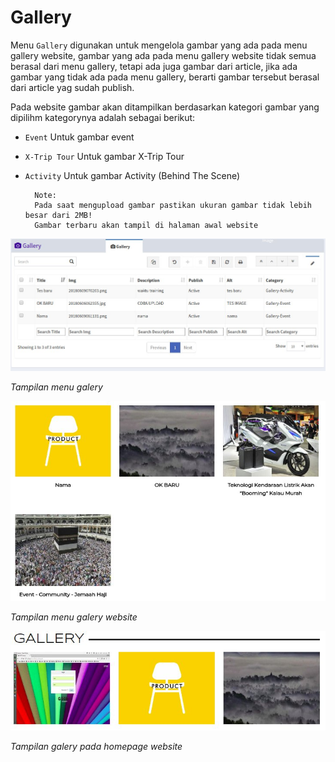 <h1><i class="fa fa-image"></i> Gallery</h1>

Menu `Gallery` digunakan untuk mengelola gambar yang ada pada menu gallery website, gambar yang ada pada menu gallery website tidak semua berasal dari menu gallery, tetapi ada juga gambar dari article, jika ada gambar yang tidak ada pada menu gallery, berarti gambar tersebut berasal dari article yag sudah publish.

Pada website gambar akan ditampilkan berdasarkan kategori gambar yang dipilihm kategorynya adalah sebagai berikut:

- `Event` Untuk gambar event
- `X-Trip Tour` Untuk gambar X-Trip Tour
- `Activity` Untuk gambar Activity (Behind The Scene)

		Note:
		Pada saat mengupload gambar pastikan ukuran gambar tidak lebih besar dari 2MB!
		Gambar terbaru akan tampil di halaman awal website

![Galley](../img/gallery.jpg)

*Tampilan menu galery*

![Galley Website](../img/gallery-web.jpg)

*Tampilan menu galery website*

![Galley Home](../img/gallery-home.jpg)

*Tampilan galery pada homepage website*
